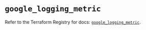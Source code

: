 # `google_logging_metric`

Refer to the Terraform Registry for docs: [`google_logging_metric`](https://registry.terraform.io/providers/hashicorp/google/6.42.0/docs/resources/logging_metric).
